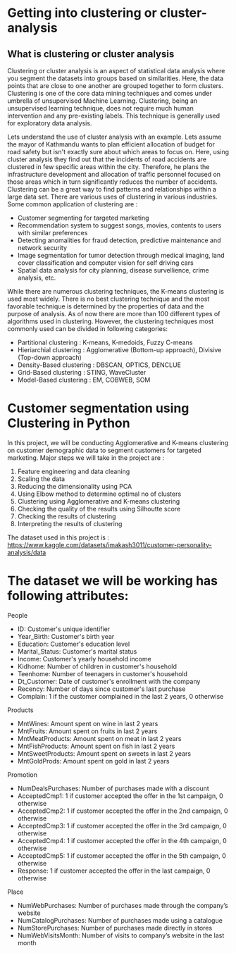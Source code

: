 # Getting into clustering or cluster-analysis

## What is clustering or cluster analysis


Clustering or cluster analysis is an aspect of statistical data analysis where you segment the datasets into groups based on similarities. Here, the data points that are close to one another are grouped together to form clusters. Clustering is one of the core data mining techniques and comes under umbrella of unsupervised Machine Learning. Clustering, being an unsupervised learning technique, does not require much human intervention and any pre-existing labels. This technique is generally used for exploratory data analysis.


Lets understand the use of cluster analysis with an example. Lets assume the mayor of Kathmandu wants to plan efficient allocation of budget for road safety but isn't exactly sure about which areas to focus on. Here, using cluster analysis they find out that the incidents of road accidents are clustered in few specific areas within the city. Therefore, he plans the infrastructure development and allocation of traffic personnel focused on those areas which in turn significantly reduces the number of accidents. Clustering can be a great way to find patterns and relationships within a large data set. There are various uses of clustering in various industries. Some common application of clustering are : 

- Customer segmenting for targeted marketing
- Recommendation system to suggest songs, movies, contents to users with similar preferences
- Detecting anomalities for fraud detection, predictive maintenance and network security
- Image segmentation for tumor detection through medical imaging, land cover classification and computer vision for self driving cars
- Spatial data analysis for city planning, disease survellience, crime analysis, etc.


While there are numerous clustering techniques, the K-means clustering is used most widely. There is no best clustering technique and the most favorable technique is determined by the properties of data and the purpose of analysis. As of now there are more than 100 different types of algorithms used in clustering. However, the clustering techniques most commonly used can be divided in following categories: 

- Partitional clustering : K-means, K-medoids, Fuzzy C-means
- Hieriarchial clustering : Agglomerative (Bottom-up approach), Divisive (Top-down approach)
- Density-Based clustering : DBSCAN, OPTICS, DENCLUE
- Grid-Based clustering : STING, WaveCluster
- Model-Based clustering : EM, COBWEB, SOM

# Customer segmentation using Clustering in Python


In this project, we will be conducting Agglomerative and K-means clustering on customer demographic data to segment customers for targeted marketing. Major steps we will take in the project are :

1. Feature engineering and data cleaning
2. Scaling the data
3. Reducing the dimensionality using PCA
4. Using Elbow method to determine optimal no of clusters
5. Clustering using Agglomerative and K-means clustering
6. Checking the quality of the results using Silhoutte score
7. Checking the results of clustering
8. Interpreting the results of clustering
   

The dataset used in this project is : https://www.kaggle.com/datasets/imakash3011/customer-personality-analysis/data


# The dataset we will be working has following attributes:

People

- ID: Customer's unique identifier
- Year_Birth: Customer's birth year
- Education: Customer's education level
- Marital_Status: Customer's marital status
- Income: Customer's yearly household income
- Kidhome: Number of children in customer's household
- Teenhome: Number of teenagers in customer's household
- Dt_Customer: Date of customer's enrollment with the company
- Recency: Number of days since customer's last purchase
- Complain: 1 if the customer complained in the last 2 years, 0 otherwise
  
Products

- MntWines: Amount spent on wine in last 2 years
- MntFruits: Amount spent on fruits in last 2 years
- MntMeatProducts: Amount spent on meat in last 2 years
- MntFishProducts: Amount spent on fish in last 2 years
- MntSweetProducts: Amount spent on sweets in last 2 years
- MntGoldProds: Amount spent on gold in last 2 years
  
Promotion

- NumDealsPurchases: Number of purchases made with a discount
- AcceptedCmp1: 1 if customer accepted the offer in the 1st campaign, 0 otherwise
- AcceptedCmp2: 1 if customer accepted the offer in the 2nd campaign, 0 otherwise
- AcceptedCmp3: 1 if customer accepted the offer in the 3rd campaign, 0 otherwise
- AcceptedCmp4: 1 if customer accepted the offer in the 4th campaign, 0 otherwise
- AcceptedCmp5: 1 if customer accepted the offer in the 5th campaign, 0 otherwise
- Response: 1 if customer accepted the offer in the last campaign, 0 otherwise
  
Place

- NumWebPurchases: Number of purchases made through the company’s website
- NumCatalogPurchases: Number of purchases made using a catalogue
- NumStorePurchases: Number of purchases made directly in stores
- NumWebVisitsMonth: Number of visits to company’s website in the last month
